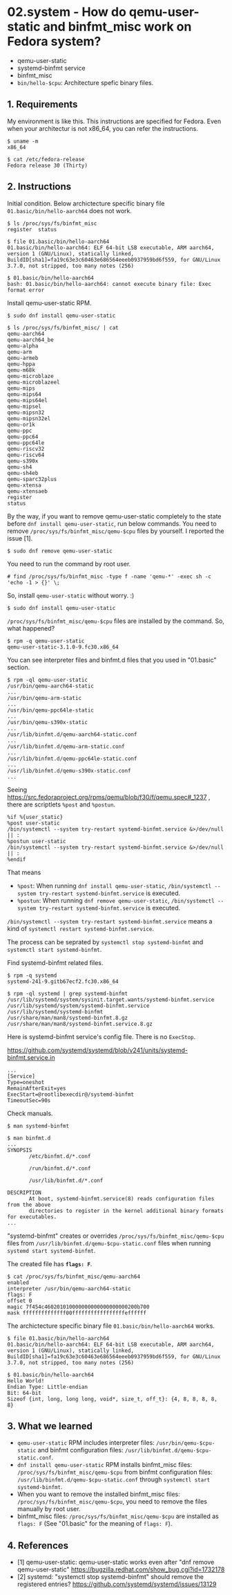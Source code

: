 # 02.system - How do qemu-user-static and binfmt_misc work on Fedora system?

* qemu-user-static
* systemd-binfmt service
* binfmt_misc
* `bin/hello-$cpu`: Architecture spefic binary files.

## 1. Requirements

My environment is like this. This instructions are specified for Fedora.
Even when your architectur is not x86_64, you can refer the instructions.

```
$ uname -m
x86_64

$ cat /etc/fedora-release
Fedora release 30 (Thirty)
```

## 2. Instructions

Initial condition.
Below archictecture specific binary file `01.basic/bin/hello-aarch64` does not work.

```
$ ls /proc/sys/fs/binfmt_misc
register  status

$ file 01.basic/bin/hello-aarch64
01.basic/bin/hello-aarch64: ELF 64-bit LSB executable, ARM aarch64, version 1 (GNU/Linux), statically linked, BuildID[sha1]=fa19c63e3c60463e686564eeeb0937959bd6f559, for GNU/Linux 3.7.0, not stripped, too many notes (256)

$ 01.basic/bin/hello-aarch64
bash: 01.basic/bin/hello-aarch64: cannot execute binary file: Exec format error
```

Install qemu-user-static RPM.

```
$ sudo dnf install qemu-user-static

$ ls /proc/sys/fs/binfmt_misc/ | cat
qemu-aarch64
qemu-aarch64_be
qemu-alpha
qemu-arm
qemu-armeb
qemu-hppa
qemu-m68k
qemu-microblaze
qemu-microblazeel
qemu-mips
qemu-mips64
qemu-mips64el
qemu-mipsel
qemu-mipsn32
qemu-mipsn32el
qemu-or1k
qemu-ppc
qemu-ppc64
qemu-ppc64le
qemu-riscv32
qemu-riscv64
qemu-s390x
qemu-sh4
qemu-sh4eb
qemu-sparc32plus
qemu-xtensa
qemu-xtensaeb
register
status
```

By the way, if you want to remove qemu-user-static completely to the state before `dnf install qemu-user-static`, run below commands.
You need to remove `/proc/sys/fs/binfmt_misc/qemu-$cpu` files by yourself. I reported the issue [1].

```
$ sudo dnf remove qemu-user-static
```

You need to run the command by root user.

```
# find /proc/sys/fs/binfmt_misc -type f -name 'qemu-*' -exec sh -c 'echo -1 > {}' \;
```

So, install `qemu-user-static` without worry. :)

```
$ sudo dnf install qemu-user-static
```

`/proc/sys/fs/binfmt_misc/qemu-$cpu` files are installed by the command.
So, what happened?

```
$ rpm -q qemu-user-static
qemu-user-static-3.1.0-9.fc30.x86_64
```

You can see interpreter files and binfmt.d files that you used in "01.basic" section.

```
$ rpm -ql qemu-user-static
/usr/bin/qemu-aarch64-static
...
/usr/bin/qemu-arm-static
...
/usr/bin/qemu-ppc64le-static
...
/usr/bin/qemu-s390x-static
...
/usr/lib/binfmt.d/qemu-aarch64-static.conf
...
/usr/lib/binfmt.d/qemu-arm-static.conf
...
/usr/lib/binfmt.d/qemu-ppc64le-static.conf
...
/usr/lib/binfmt.d/qemu-s390x-static.conf
...
```

Seeing https://src.fedoraproject.org/rpms/qemu/blob/f30/f/qemu.spec#_1237 , there are scriptlets `%post` and `%postun`.

```
%if %{user_static}
%post user-static
/bin/systemctl --system try-restart systemd-binfmt.service &>/dev/null || :
%postun user-static
/bin/systemctl --system try-restart systemd-binfmt.service &>/dev/null || :
%endif
```

That means

* `%post`: When running `dnf install qemu-user-static`, `/bin/systemctl --system try-restart systemd-binfmt.service` is executed.
* `%postun`: When running `dnf remove qemu-user-static`, `/bin/systemctl --system try-restart systemd-binfmt.service` is executed.

`/bin/systemctl --system try-restart systemd-binfmt.service` means a kind of `systemctl restart systemd-binfmt.service`.

The process can be seprated by `systemctl stop systemd-binfmt` and `systemctl start systemd-binfmt`.


Find systemd-binfmt related files.

```
$ rpm -q systemd
systemd-241-9.gitb67ecf2.fc30.x86_64

$ rpm -ql systemd | grep systemd-binfmt
/usr/lib/systemd/system/sysinit.target.wants/systemd-binfmt.service
/usr/lib/systemd/system/systemd-binfmt.service
/usr/lib/systemd/systemd-binfmt
/usr/share/man/man8/systemd-binfmt.8.gz
/usr/share/man/man8/systemd-binfmt.service.8.gz
```

Here is systemd-binfmt service's config file.
There is no `ExecStop`.

https://github.com/systemd/systemd/blob/v241/units/systemd-binfmt.service.in

```
...
[Service]
Type=oneshot
RemainAfterExit=yes
ExecStart=@rootlibexecdir@/systemd-binfmt
TimeoutSec=90s
```

Check manuals.

```
$ man systemd-binfmt

$ man binfmt.d
...
SYNOPSIS
       /etc/binfmt.d/*.conf

       /run/binfmt.d/*.conf

       /usr/lib/binfmt.d/*.conf

DESCRIPTION
       At boot, systemd-binfmt.service(8) reads configuration files from the above
       directories to register in the kernel additional binary formats for executables.
...
```

"systemd-binfmt" creates or overrides `/proc/sys/fs/binfmt_misc/qemu-$cpu` files from `/usr/lib/binfmt.d/qemu-$cpu-static.conf` files when running `systemd start systemd-binfmt`.

The created file has **`flags: F`**.

```
$ cat /proc/sys/fs/binfmt_misc/qemu-aarch64
enabled
interpreter /usr/bin/qemu-aarch64-static
flags: F
offset 0
magic 7f454c460201010000000000000000000200b700
mask ffffffffffffff00fffffffffffffffffeffffff
```

The archictecture specific binary file `01.basic/bin/hello-aarch64` works.

```
$ file 01.basic/bin/hello-aarch64
01.basic/bin/hello-aarch64: ELF 64-bit LSB executable, ARM aarch64, version 1 (GNU/Linux), statically linked, BuildID[sha1]=fa19c63e3c60463e686564eeeb0937959bd6f559, for GNU/Linux 3.7.0, not stripped, too many notes (256)

$ 01.basic/bin/hello-aarch64
Hello World!
Endian Type: Little-endian
Bit: 64-bit
Sizeof {int, long, long long, void*, size_t, off_t}: {4, 8, 8, 8, 8, 8}
```

## 3. What we learned

* `qemu-user-static` RPM includes interpreter files: `/usr/bin/qemu-$cpu-static` and binfmt configuration files: `/usr/lib/binfmt.d/qemu-$cpu-static.conf`.
* `dnf install qemu-user-static` RPM installs binfmt_misc files: `/proc/sys/fs/binfmt_misc/qemu-$cpu` from binfmt configuration files: `/usr/lib/binfmt.d/qemu-$cpu-static.conf` through `systemctl start systemd-binfmt`.
* When you want to remove the installed binfmt_misc files: `/proc/sys/fs/binfmt_misc/qemu-$cpu`, you need to remove the files manually by root user.
* binfmt_misc files: `/proc/sys/fs/binfmt_misc/qemu-$cpu` are installed as `flags: F` (See "01.basic" for the meaning of `flags: F`).

## 4. References

* [1] qemu-user-static: qemu-user-static works even after "dnf remove qemu-user-static"
  https://bugzilla.redhat.com/show_bug.cgi?id=1732178
* [2] systemd: "systemctl stop systemd-binfmt" should remove the registered entries?
  https://github.com/systemd/systemd/issues/13129
